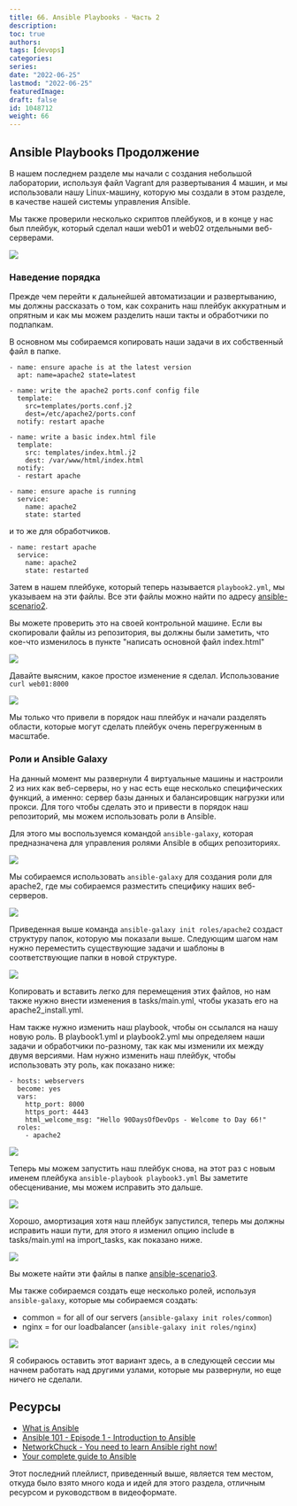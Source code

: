 ```yaml
---
title: 66. Ansible Playbooks - Часть 2
description: 
toc: true
authors:
tags: [devops]
categories:
series: 
date: "2022-06-25"
lastmod: "2022-06-25"
featuredImage:
draft: false
id: 1048712
weight: 66
---
```

## Ansible Playbooks Продолжение

В нашем последнем разделе мы начали с создания небольшой лаборатории, используя файл Vagrant для развертывания 4 машин, и мы использовали нашу Linux-машину, которую мы создали в этом разделе, в качестве нашей системы управления Ansible.

Мы также проверили несколько скриптов плейбуков, и в конце у нас был плейбук, который сделал наши web01 и web02 отдельными веб-серверами.

![](../images/Day66_config1.ru.png?v1)

### Наведение порядка

Прежде чем перейти к дальнейшей автоматизации и развертыванию, мы должны рассказать о том, как сохранить наш плейбук аккуратным и опрятным и как мы можем разделить наши такты и обработчики по подпапкам.

В основном мы собираемся копировать наши задачи в их собственный файл в папке.

```
- name: ensure apache is at the latest version
  apt: name=apache2 state=latest

- name: write the apache2 ports.conf config file
  template: 
    src=templates/ports.conf.j2 
    dest=/etc/apache2/ports.conf
  notify: restart apache

- name: write a basic index.html file
  template:
    src: templates/index.html.j2
    dest: /var/www/html/index.html
  notify:
  - restart apache

- name: ensure apache is running
  service:
    name: apache2
    state: started
```

и то же для обработчиков.

```
- name: restart apache
  service:
    name: apache2
    state: restarted
```

Затем в нашем плейбуке, который теперь называется `playbook2.yml`, мы указываем на эти файлы. Все эти файлы можно найти по адресу [ansible-scenario2](../../Configmgmt/ansible-scenario2/).

Вы можете проверить это на своей контрольной машине. Если вы скопировали файлы из репозитория, вы должны были заметить, что кое-что изменилось в пункте "написать основной файл index.html"

![](../images/Day66_config2.ru.png?v1)

Давайте выясним, какое простое изменение я сделал. Использование `curl web01:8000`

![](../images/Day66_config3.ru.png?v1)

Мы только что привели в порядок наш плейбук и начали разделять области, которые могут сделать плейбук очень перегруженным в масштабе.

### Роли и Ansible Galaxy

На данный момент мы развернули 4 виртуальные машины и настроили 2 из них как веб-серверы, но у нас есть еще несколько специфических функций, а именно: сервер базы данных и балансировщик нагрузки или прокси. Для того чтобы сделать это и привести в порядок наш репозиторий, мы можем использовать роли в Ansible.

Для этого мы воспользуемся командой `ansible-galaxy`, которая предназначена для управления ролями Ansible в общих репозиториях.

![](../images/Day66_config4.ru.png?v1)

Мы собираемся использовать `ansible-galaxy` для создания роли для apache2, где мы собираемся разместить специфику наших веб-серверов.

![](../images/Day66_config5.ru.png?v1)

Приведенная выше команда `ansible-galaxy init roles/apache2` создаст структуру папок, которую мы показали выше. Следующим шагом нам нужно переместить существующие задачи и шаблоны в соответствующие папки в новой структуре.

![](../images/Day66_config6.ru.png?v1)

Копировать и вставить легко для перемещения этих файлов, но нам также нужно внести изменения в tasks/main.yml, чтобы указать его на apache2_install.yml.

Нам также нужно изменить наш playbook, чтобы он ссылался на нашу новую роль. В playbook1.yml и playbook2.yml мы определяем наши задачи и обработчики по-разному, так как мы изменили их между двумя версиями. Нам нужно изменить наш плейбук, чтобы использовать эту роль, как показано ниже:

```
- hosts: webservers
  become: yes
  vars:
    http_port: 8000
    https_port: 4443
    html_welcome_msg: "Hello 90DaysOfDevOps - Welcome to Day 66!"
  roles:
    - apache2
```

![](../images/Day66_config7.ru.png?v1)

Теперь мы можем запустить наш плейбук снова, на этот раз с новым именем плейбука `ansible-playbook playbook3.yml` Вы заметите обесценивание, мы можем исправить это дальше.  

![](../images/Day66_config8.ru.png?v1)

Хорошо, амортизация хотя наш плейбук запустился, теперь мы должны исправить наши пути, для этого я изменил опцию include в tasks/main.yml на import_tasks, как показано ниже.

![](../images/Day66_config9.ru.png?v1)

Вы можете найти эти файлы в папке [ansible-scenario3](../Configmgmt/ansible-scenario3).

Мы также собираемся создать еще несколько ролей, используя `ansible-galaxy`, которые мы собираемся создать:

- common = for all of our servers (`ansible-galaxy init roles/common`)
- nginx = for our loadbalancer (`ansible-galaxy init roles/nginx`)

![](../images/Day66_config10.ru.png?v1)

Я собираюсь оставить этот вариант здесь, а в следующей сессии мы начнем работать над другими узлами, которые мы развернули, но еще ничего не сделали.

## Ресурсы

- [What is Ansible](https://www.youtube.com/watch?v=1id6ERvfozo)
- [Ansible 101 - Episode 1 - Introduction to Ansible](https://www.youtube.com/watch?v=goclfp6a2IQ)
- [NetworkChuck - You need to learn Ansible right now!](https://www.youtube.com/watch?v=5hycyr-8EKs&t=955s)
- [Your complete guide to Ansible](https://www.youtube.com/playlist?list=PLnFWJCugpwfzTlIJ-JtuATD2MBBD7_m3u)

Этот последний плейлист, приведенный выше, является тем местом, откуда было взято много кода и идей для этого раздела, отличным ресурсом и руководством в видеоформате.

